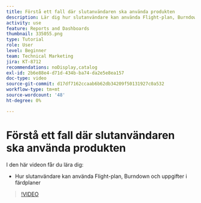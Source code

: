 ```yaml
---
title: Förstå ett fall där slutanvändaren ska använda produkten
description: Lär dig hur slutanvändare kan använda Flight-plan, Burndown och Uppgifter i flygdiagram i [!UICONTROL Förbättrad analys].
activity: use
feature: Reports and Dashboards
thumbnail: 335055.png
type: Tutorial
role: User
level: Beginner
team: Technical Marketing
jira: KT-8712
recommendations: noDisplay,catalog
exl-id: 2b6e88e4-d71d-434b-ba74-da2e5e8ea157
doc-type: video
source-git-commit: d17df7162ccaab6b62db34209f50131927c0a532
workflow-type: tm+mt
source-wordcount: '48'
ht-degree: 0%

---
```


# Förstå ett fall där slutanvändaren ska använda produkten

I den här videon får du lära dig:

* Hur slutanvändare kan använda Flight-plan, Burndown och uppgifter i färdplaner

>[!VIDEO](https://video.tv.adobe.com/v/3437693/?quality=12&learn=on&enablevpops&captions=swe)

